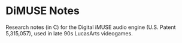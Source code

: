 # DiMUSE Notes
Research notes (in C) for the Digital iMUSE audio engine (U.S. Patent 5,315,057), used in late 90s LucasArts videogames. 
